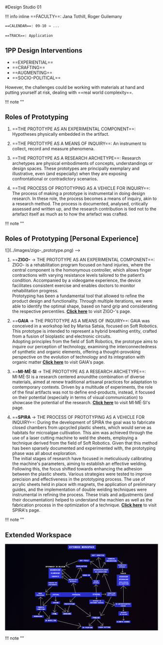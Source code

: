 #Design Studio 01

!!! info inline
    ==FACULTY==: Jana Tothill, Roger Guilemany 

    ==CALENDAR==: 09-10 → ...

    ==TRACK==: Application

<div style="clear:both;"></div>
<div style="clear:both;"></div>

## **1PP Design Interventions**

- ==EXPERIENTIAL==
- ==CRAFTING==
- ==AUGMENTING==
- ==SOCIO-POLITICAL==

However, the challenges could be working with materials at hand and putting yourself at risk, dealing with ==real world complexity==.

!!! note ""

## **Roles of Prototyping**

1. ==THE PROTOTYPE AS AN EXPERIMENTAL COMPONENT==: 
Hypotheses physically embedded in the artifact.

2. ==THE PROTOTYPE AS A MEANS OF INQUIRY==:
An instrument to collect, record and measure phenomena. 

3. ==THE PROTOTYPE AS A RESEARCH ARCHETYPE==:
Research archetypes are physical embodiments of concepts, understandings or design spaces. These prototypes are principally exemplary and illustrative, even (and especially) when they are exposing confrontational or contradictory scenarios.

4. ==THE PROCESS OF PROTOTYPING AS A VEHICLE FOR INQUIRY==:
The process of making a prototype is instrumental in doing design research.
In these role, the process becomes a means of inquiry, akin to a research method.
The process is documented, analysed, critically assessed and written up, and the research contribution is tied not to the artefact itself as much as to how the artefact was crafted.

!!! note ""

## **Roles of Prototyping [Personal Experience]**

<!--> ![](../images/zigo-_prototype.png) -->

1. ==**ZIGO-** → THE PROTOTYPE AS AN EXPERIMENTAL COMPONENT==:
ZIGO- is a rehabilitation program    focused on hand injuries, where the central component is the homonymous controller, which allows finger contractions with varying resistance levels tailored to the patient’s condition. Accompanied by a videogame experience, the device facilitates consistent exercise and enables doctors to monitor rehabilitation progress. <div></div> Prototyping has been a fundamental tool that allowed to refine the product design and functionality. Through multiple iterations, we were able to identify the optimal shape, based on hand grip and considerating the respective percentiles. 
**[Click here](https://nicolobaldi.com/ZIGO)** to visit ZIGO-'s page.

<!--![](../images/IMB_J8e4LU.GIF) -->

2. ==**GAIA** → THE PROTOTYPE AS A MEANS OF INQUIRY==:
GAIA was conceived in a workshop led by Marisa Satsia, focused on Soft Robotics. This prototype is intended to represent a hybrid breathing entity, crafted from a fusion of bioplastic and electronic circuits. <div></div>
Adopting principles from the field of Soft Robotics, the prototype aims to inquire our perception of technology, examining the interconnectedness of synthetic and organic elements, offering a thought-provoking perspective on the evolution of technology and its integration with organic matter
**[Click here](https://www.instagram.com/p/CxLCxMMI7XF/?utm_source=ig_web_copy_link)** to visit GAIA's page.

<!--![](../images/mimesi_prototype.jpeg)-->

3.  ==**MI·MÈ·SI** → THE PROTOTYPE AS A RESEARCH ARCHETYPE==:
MI·MÈ·SI is a research centered aroundthe combination of diverse materials, aimed at renew traditional artisanal practices for adaptation to contemporary contexts. Driven by a multitude of experiments, the role of the final artifacts was not to define end-products, instead, it focused on their potential (especially in terms of visual communication) to showcase the potential of the research. 
**[Click here](https://nicolobaldi.com/MI-ME-SI)** to visit MI·MÈ·SI's page.

<!--![](../images/DSC_9708.jpg)-->

4. ==**SPIRA** → THE PROCESS OF PROTOTYPING AS A VEHICLE FOR INQUIRY==:
During the development of SPIRA the goal was to fabricate closed chambers from upcycled plastic sheets, which would serve as habitats for microalgae cultivation. This aim was achieved through the use of a laser cutting machine to weld the sheets, employing a technique derived from the field of Soft Robotics. Given that this method has been sparsely documented and experimented with, the prototyping phase was all about exploration. <div></div>
The initial stages of research have focused in meticulously calibrating the machine's parameters, aiming to establish an effective welding. Following this, the focus shifted towards enhancing the adhesion between the plastic sheets. Various strategies were tested to improve precision and effectiveness in the prototyping process. 
The use of acrylic sheets held in place with magnets, the application of preliminary guides, and the implementation of double welding techniques were instrumental in refining the process. 
These trials and adjustments (and their documentation) helped to understand the machien as well as the fabrication process in the optimization of a technique. 
**[Click here](https://whimsical-furniture-2bf.notion.site/SPIRA-ENG-f9d433bcbbe9413eabf8a8f6daf761e6?pvs=4)** to visit SPIRA's page.

!!! note ""

## **Extended Workspace**

![](../images/EW0.png)

!!! note ""
